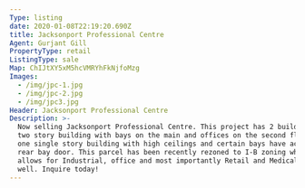 ```yaml
---
Type: listing
date: 2020-01-08T22:19:20.690Z
title: Jacksonport Professional Centre
Agent: Gurjant Gill
PropertyType: retail
ListingType: sale
Map: ChIJtXY5xM5hcVMRYhFkNjfoMzg
Images:
  - /img/jpc-1.jpg
  - /img/jpc-2.jpg
  - /img/jpc3.jpg
Header: Jacksonport Professional Centre
Description: >-
  Now selling Jacksonport Professional Centre. This project has 2 buildings, one
  two story building with bays on the main and offices on the second floor and
  one single story building with high ceilings and certain bays have access to a
  rear bay door. This parcel has been recently rezoned to I-B zoning which
  allows for Industrial, office and most importantly Retail and Medical uses as
  well. Inquire today!
---
```


